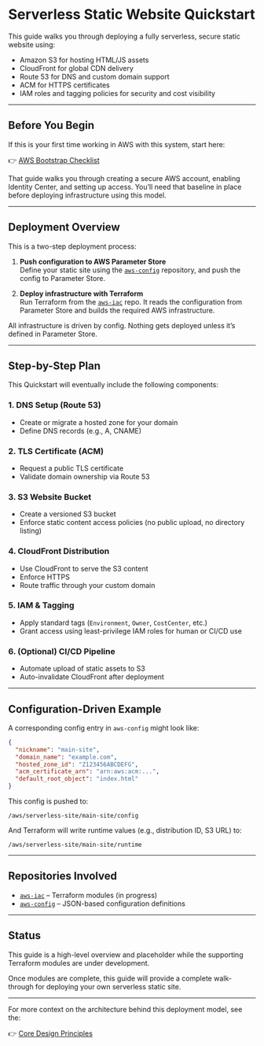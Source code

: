 # Serverless Static Website Quickstart

This guide walks you through deploying a fully serverless, secure static website using:

- Amazon S3 for hosting HTML/JS assets  
- CloudFront for global CDN delivery  
- Route 53 for DNS and custom domain support  
- ACM for HTTPS certificates  
- IAM roles and tagging policies for security and cost visibility

---

## Before You Begin

If this is your first time working in AWS with this system, start here:

👉 [AWS Bootstrap Checklist](../bootstrap-checklist.md)

That guide walks you through creating a secure AWS account, enabling Identity Center, and setting up access. You’ll need that baseline in place before deploying infrastructure using this model.

---

## Deployment Overview

This is a two-step deployment process:

1. **Push configuration to AWS Parameter Store**  
   Define your static site using the [`aws-config`](https://github.com/tstrall/aws-config) repository, and push the config to Parameter Store.

2. **Deploy infrastructure with Terraform**  
   Run Terraform from the [`aws-iac`](https://github.com/tstrall/aws-iac) repo. It reads the configuration from Parameter Store and builds the required AWS infrastructure.

All infrastructure is driven by config. Nothing gets deployed unless it’s defined in Parameter Store.

---

## Step-by-Step Plan

This Quickstart will eventually include the following components:

### 1. DNS Setup (Route 53)

- Create or migrate a hosted zone for your domain  
- Define DNS records (e.g., A, CNAME)

### 2. TLS Certificate (ACM)

- Request a public TLS certificate  
- Validate domain ownership via Route 53

### 3. S3 Website Bucket

- Create a versioned S3 bucket  
- Enforce static content access policies (no public upload, no directory listing)

### 4. CloudFront Distribution

- Use CloudFront to serve the S3 content  
- Enforce HTTPS  
- Route traffic through your custom domain

### 5. IAM & Tagging

- Apply standard tags (`Environment`, `Owner`, `CostCenter`, etc.)  
- Grant access using least-privilege IAM roles for human or CI/CD use

### 6. (Optional) CI/CD Pipeline

- Automate upload of static assets to S3  
- Auto-invalidate CloudFront after deployment

---

## Configuration-Driven Example

A corresponding config entry in `aws-config` might look like:

```json
{
  "nickname": "main-site",
  "domain_name": "example.com",
  "hosted_zone_id": "Z123456ABCDEFG",
  "acm_certificate_arn": "arn:aws:acm:...",
  "default_root_object": "index.html"
}
```

This config is pushed to:

```
/aws/serverless-site/main-site/config
```

And Terraform will write runtime values (e.g., distribution ID, S3 URL) to:

```
/aws/serverless-site/main-site/runtime
```

---

## Repositories Involved

- [`aws-iac`](https://github.com/tstrall/aws-iac) – Terraform modules (in progress)  
- [`aws-config`](https://github.com/tstrall/aws-config) – JSON-based configuration definitions  

---

## Status

This guide is a high-level overview and placeholder while the supporting Terraform modules are under development.

Once modules are complete, this guide will provide a complete walk-through for deploying your own serverless static site.

---

For more context on the architecture behind this deployment model, see the:

👉 [Core Design Principles](../design-principles/README.md)
